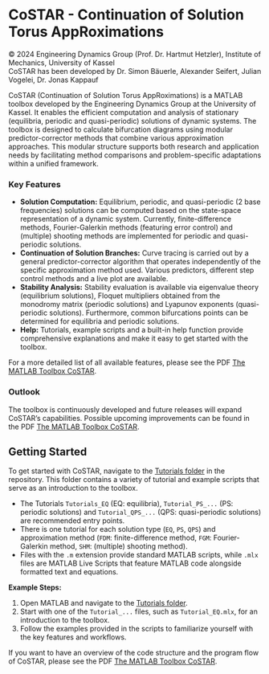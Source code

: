 # CoSTAR - Continuation of Solution Torus AppRoximations

© 2024 Engineering Dynamics Group (Prof. Dr. Hartmut Hetzler), Institute of Mechanics, University of Kassel  
CoSTAR has been developed by Dr. Simon Bäuerle, Alexander Seifert, Julian Vogelei, Dr. Jonas Kappauf

CoSTAR (Continuation of Solution Torus AppRoximations) is a MATLAB toolbox developed by the Engineering Dynamics Group at the University of Kassel. It enables the efficient computation and analysis of stationary (equilibria, periodic and quasi-periodic) solutions of dynamic systems. The toolbox is designed to calculate bifurcation diagrams using modular predictor-corrector methods that combine various approximation approaches. This modular structure supports both research and application needs by facilitating method comparisons and problem-specific adaptations within a unified framework.

### **Key Features**
- **Solution Computation:** Equilibrium, periodic, and quasi-periodic (2 base frequencies) solutions can be computed based on the state-space representation of a dynamic system. Currently, finite-difference methods, Fourier-Galerkin methods (featuring error control) and (multiple) shooting methods are implemented for periodic and quasi-periodic solutions.
- **Continuation of Solution Branches:** Curve tracing is carried out by a general predictor-corrector algorithm that operates independently of the specific approximation method used. Various predictors, different step control methods and a live plot are available.
- **Stability Analysis:** Stability evaluation is available via eigenvalue theory (equilibrium solutions), Floquet multipliers obtained from the monodromy matrix (periodic solutions) and Lyapunov exponents (quasi-periodic solutions). Furthermore, common bifurcations points can be determined for equilibria and periodic solutions.
- **Help:** Tutorials, example scripts and a built-in help function provide comprehensive explanations and make it easy to get started with the toolbox.

For a more detailed list of all available features, please see the PDF [The MATLAB Toolbox CoSTAR](./The_MATLAB_Toolbox_CoSTAR.pdf).

### **Outlook**
The toolbox is continuously developed and future releases will expand CoSTAR’s capabilities. Possible upcoming improvements can be found in the PDF [The MATLAB Toolbox CoSTAR](./The_MATLAB_Toolbox_CoSTAR.pdf).

## **Getting Started**
To get started with CoSTAR, navigate to the [Tutorials folder](./Tutorials) in the repository. This folder contains a variety of tutorial and example scripts that serve as an introduction to the toolbox. 

- The Tutorials `Tutorials_EQ` (EQ: equilibria), `Tutorial_PS_...` (PS: periodic solutions) and `Tutorial_QPS_...` (QPS: quasi-periodic solutions) are recommended entry points.
- There is one tutorial for each solution type (`EQ`, `PS`, `QPS`) and approximation method (`FDM`: finite-difference method, `FGM`: Fourier-Galerkin method, `SHM`: (multiple) shooting method).
- Files with the `.m` extension provide standard MATLAB scripts, while `.mlx` files are MATLAB Live Scripts that feature MATLAB code alongside formatted text and equations.

**Example Steps:**
1. Open MATLAB and navigate to the [Tutorials folder](./Tutorials).
2. Start with one of the `Tutorial_...` files, such as `Tutorial_EQ.mlx`, for an introduction to the toolbox.
3. Follow the examples provided in the scripts to familiarize yourself with the key features and workflows.

If you want to have an overview of the code structure and the program flow of CoSTAR, please see the PDF [The MATLAB Toolbox CoSTAR](./The_MATLAB_Toolbox_CoSTAR.pdf).

